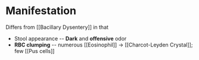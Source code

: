 # Manifestation
Differs from [[Bacillary Dysentery]] in that
- Stool appearance -- **Dark** and **offensive** odor
- **RBC clumping** -- numerous [[Eosinophil]] -> [[Charcot-Leyden Crystal]]; few [[Pus cells]]
